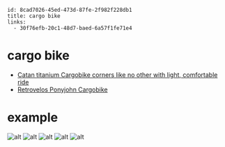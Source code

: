 ```
id: 8cad7026-45ed-473d-87fe-2f982f228db1
title: cargo bike
links:
  - 30f76efb-20c1-48d7-baed-6a57f1fe71e4
```

# cargo bike

* [Catan titanium Cargobike corners like no other with light, comfortable ride][1]
* [Retrovelos Ponyjohn Cargobike][2]

# example

![alt][3]
![alt][7]
![alt][6]
![alt][4]
![alt][5]

[1]: https://bikerumor.com/catan-titanium-cargobike-corners-like-no-other-with-light-comfortable-ride/
[2]: https://frankys.blog/2017/03/12/retrovelos-ponyjohn-cargobike/
[3]: https://i.pinimg.com/originals/87/dc/0c/87dc0c006db7d96083d4e24db3e6c0ec.jpg
[4]: https://i.pinimg.com/originals/cd/6d/7c/cd6d7c98756eaf4928293336e83cb928.jpg
[5]: https://i.pinimg.com/originals/5c/97/50/5c9750e1f903ad189f2a48f307eaeca5.jpg
[6]: https://image.jimcdn.com/app/cms/image/transf/dimension=1400x10000:format=jpg/path/sae69c053358d0703/image/id9d781811e163b1f/version/1552386250/image.jpg
[7]: https://i.pinimg.com/originals/d1/20/5a/d1205ab6d50f20011cc5758c6fccc17b.jpg

